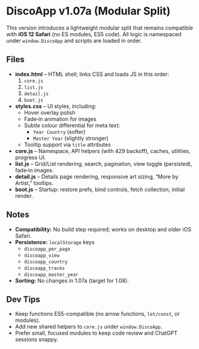 # DiscoApp v1.07a (Modular Split)

This version introduces a lightweight modular split that remains compatible with **iOS 12 Safari** (no ES modules, ES5 code). All logic is namespaced under `window.DiscoApp` and scripts are loaded in order.

## Files

- **index.html** – HTML shell; links CSS and loads JS in this order:
  1. `core.js`
  2. `list.js`
  3. `detail.js`
  4. `boot.js`
- **styles.css** – UI styles, including:
  - Hover overlay polish
  - Fade‑in animation for images
  - Subtle colour differential for meta text:
    - `Year Country` (softer)
    - `Master Year` (slightly stronger)
  - Tooltip support via `title` attributes
- **core.js** – Namespace, API helpers (with 429 backoff), caches, utilities, progress UI.
- **list.js** – Grid/List rendering, search, pagination, view toggle (persisted), fade‑in images.
- **detail.js** – Details page rendering, responsive art sizing, “More by Artist,” tooltips.
- **boot.js** – Startup: restore prefs, bind controls, fetch collection, initial render.

## Notes

- **Compatibility:** No build step required; works on desktop and older iOS Safari.
- **Persistence:** `localStorage` keys
  - `discoapp_per_page`
  - `discoapp_view`
  - `discoapp_country`
  - `discoapp_tracks`
  - `discoapp_master_year`
- **Sorting:** No changes in 1.07a (target for 1.08).

## Dev Tips

- Keep functions ES5-compatible (no arrow functions, `let/const`, or modules).
- Add new shared helpers to `core.js` under `window.DiscoApp`.
- Prefer small, focused modules to keep code review and ChatGPT sessions snappy.
